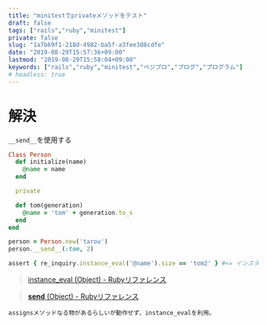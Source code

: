```yaml
---
title: "minitestでprivateメソッドをテスト"
draft: false
tags: ["rails","ruby","minitest"]
private: false
slug: "1a7b69f1-218d-4982-ba5f-a3fee308cdfe"
date: "2019-08-29T15:57:36+09:00"
lastmod: "2019-08-29T15:58:04+09:00"
keywords: ["rails","ruby","minitest","ベジプロ","プログ","プログラム"]
# headless: true
---
```


# 解決
`__send__`を使用する
```rb
Class Person
  def initialize(name)
    @name = name
  end

  private

  def tom(generation)
    @name = 'tom' + generation.to_s
  end
end

person = Person.new('tarou')
person.__send__(:tom, 2)

assert { re_inquiry.instance_eval('@name').size == 'tom2' } #<= インスタンス変数を参照
```

> [instance_eval (Object) - Rubyリファレンス](https://ref.xaio.jp/ruby/classes/object/instance_eval)

> [__send__ (Object) - Rubyリファレンス](https://ref.xaio.jp/ruby/classes/object/__send__)

```!
assignsメソッドなる物があるらしいが動作せず、instance_evalを利用。
```
